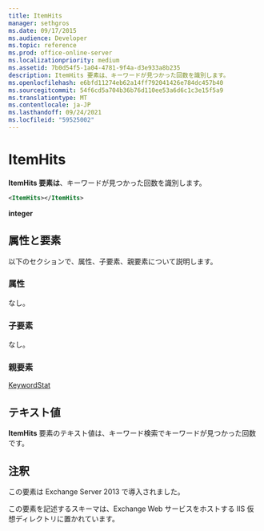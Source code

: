 ```yaml
---
title: ItemHits
manager: sethgros
ms.date: 09/17/2015
ms.audience: Developer
ms.topic: reference
ms.prod: office-online-server
ms.localizationpriority: medium
ms.assetid: 7b0d54f5-1a04-4781-9f4a-d3e933a8b235
description: ItemHits 要素は、キーワードが見つかった回数を識別します。
ms.openlocfilehash: e6bfd11274eb62a14ff792041426e784dc457b40
ms.sourcegitcommit: 54f6cd5a704b36b76d110ee53a6d6c1c3e15f5a9
ms.translationtype: MT
ms.contentlocale: ja-JP
ms.lasthandoff: 09/24/2021
ms.locfileid: "59525002"
---
```

# <a name="itemhits"></a>ItemHits

**ItemHits 要素は**、キーワードが見つかった回数を識別します。 
  
```XML
<ItemHits></ItemHits>
```

 **integer**
## <a name="attributes-and-elements"></a>属性と要素

以下のセクションで、属性、子要素、親要素について説明します。
  
### <a name="attributes"></a>属性

なし。
  
### <a name="child-elements"></a>子要素

なし。
  
### <a name="parent-elements"></a>親要素

[KeywordStat](keywordstat.md)
  
## <a name="text-value"></a>テキスト値

**ItemHits** 要素のテキスト値は、キーワード検索でキーワードが見つかった回数です。 
  
## <a name="remarks"></a>注釈

この要素は Exchange Server 2013 で導入されました。
  
この要素を記述するスキーマは、Exchange Web サービスをホストする IIS 仮想ディレクトリに置かれています。
  

